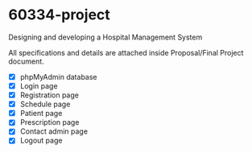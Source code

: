 # 60334-project
Designing and developing a Hospital Management System

All specifications and details are attached inside Proposal/Final Project document.
- [x] phpMyAdmin database
- [x] Login page
- [x] Registration page
- [x] Schedule page
- [x] Patient page
- [x] Prescription page
- [x] Contact admin page
- [x] Logout page
